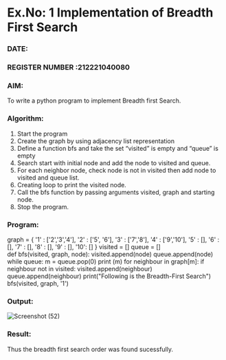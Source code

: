 # Ex.No: 1  Implementation of Breadth First Search 
### DATE:                                                                            
### REGISTER NUMBER :212221040080 
### AIM: 
To write a python program to implement Breadth first Search. 
### Algorithm:
1. Start the program
2. Create the graph by using adjacency list representation
3. Define a function bfs and take the set “visited” is empty and “queue” is empty
4. Search start with initial node and add the node to visited and queue.
5. For each neighbor node, check node is not in visited then add node to visited and queue list.
6.  Creating loop to print the visited node.
7.   Call the bfs function by passing arguments visited, graph and starting node.
8.   Stop the program.
### Program:
graph = {
 '1' : ['2','3','4'],
 '2' : ['5', '6'],
 '3' : ['7','8'],
 '4' : ['9','10'],
 '5' : [],
 '6' : [],
 '7' : [],
 '8' : [],
 '9' : [],
 '10': []
 }
visited = [] 
queue = []     
def bfs(visited, graph, node): 
    visited.append(node)
    queue.append(node)
    while queue:
        m = queue.pop(0)
        print (m)
        for neighbour in graph[m]:
            if neighbour not in visited:
                visited.append(neighbour)
                queue.append(neighbour)
print("Following is the Breadth-First Search")
bfs(visited, graph, '1')

### Output:

![Screenshot (52)](https://github.com/KayyuruTharani/AI_Lab_2023-24/assets/142209319/45862fe2-c702-44bb-b2c2-ff7ee5f1080d)




### Result:
Thus the breadth first search order was found sucessfully.
